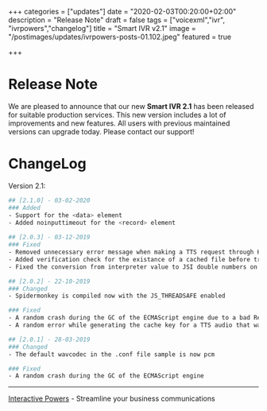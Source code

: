 +++
categories = ["updates"]
date = "2020-02-03T00:20:00+02:00"
description = "Release Note"
draft = false
tags = ["voicexml","ivr", "ivrpowers","changelog"]
title = "Smart IVR v2.1"
image = "/postimages/updates/ivrpowers-posts-01.102.jpeg"
featured = true

+++

# Release Note

We are pleased to announce that our new **Smart IVR 2.1** has been released for suitable production services. This new version includes a lot of improvements and new features. All users with previous maintained versions can upgrade today. Please contact our support!

# ChangeLog

Version 2.1:

```bash
## [2.1.0] - 03-02-2020
### Added
- Support for the <data> element
- Added noinputtimeout for the <record> element
  
## [2.0.3] - 03-12-2019
### Fixed
- Removed unnecessary error message when making a TTS request through HTTP
- Added verification check for the existance of a cached file before trying to access it to avoid error messages
- Fixed the conversion from interpreter value to JSI double numbers on subdialog return

## [2.0.2] - 22-10-2019
### Changed
- Spidermonkey is compiled now with the JS_THREADSAFE enabled

### Fixed
- A random crash during the GC of the ECMAScript engine due to a bad Request structure
- A random error while generating the cache key for a TTS audio that was making it empty

## [2.0.1] - 28-03-2019
### Changed
- The default wavcodec in the .conf file sample is now pcm

### Fixed
- A random crash during the GC of the ECMAScript engine
```

---
[Interactive Powers](http://www.ivrpowers.com/) - Streamline your business communications
